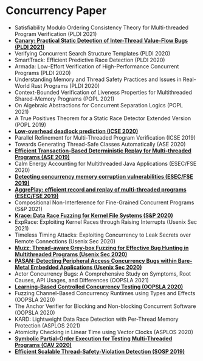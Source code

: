 # Concurrency Paper

- Satisfiability Modulo Ordering Consistency Theory for Multi-threaded Program Verification (PLDI 2021)
- [**Canary: Practical Static Detection of Inter-Thread Value-Flow Bugs (PLDI 2021)**](https://pldi21.sigplan.org/details/pldi-2021-papers/74/Canary-Practical-Static-Detection-of-Inter-Thread-Value-Flow-Bugs)
- Verifying Concurrent Search Structure Templates (PLDI 2020)
- SmartTrack: Efficient Predictive Race Detection (PLDI 2020)
- Armada: Low-Effort Verification of High-Performance Concurrent Programs (PLDI 2020)
- Understanding Memory and Thread Safety Practices and Issues in Real-World Rust Programs (PLDI 2020)
- Context-Bounded Verification of Liveness Properties for Multithreaded Shared-Memory Programs (POPL 2021)
- On Algebraic Abstractions for Concurrent Separation Logics (POPL 2021)
- A True Positives Theorem for a Static Race Detector Extended Version (POPL 2019)
- [**Low-overhead deadlock prediction (ICSE 2020)**](https://dl.acm.org/doi/10.1145/3377811.3380367)
- Parallel Refinement for Multi-Threaded Program Verification (ICSE 2019)
- Towards Generating Thread-Safe Classes Automatically (ASE 2020)
- [**Efficient Transaction-Based Deterministic Replay for Multi-threaded Programs (ASE 2019)**](https://www.cs.cityu.edu.hk/~wkchan/papers/ase19-pobee+mei+chan.pdf)
- Calm Energy Accounting for Multithreaded Java Applications (ESEC/FSE 2020)
- [**Detecting concurrency memory corruption vulnerabilities (ESEC/FSE 2019)**](https://dl.acm.org/doi/pdf/10.1145/3338906.3338927?casa_token=N79HcfKSbQgAAAAA:AcSQa7uBJvN6Z_K6gOJgvxw-jwQn6RElJnFXwhtFqM8odnewpV-8rP321dvhPUvgpn-XL3wzg0kcDw)
- [**AggrePlay: efficient record and replay of multi-threaded programs (ESEC/FSE 2019)**](https://www.cs.cityu.edu.hk/~wkchan/papers/fse2019-pobee+chan.pdf)
- Compositional Non-Interference for Fine-Grained Concurrent Programs (S&P 2021)
- [**Krace: Data Race Fuzzing for Kernel File Systems (S&P 2020)**](https://www.cc.gatech.edu/~mxu80/pubs/xu:krace.pdf)
- ExpRace: Exploiting Kernel Races through Raising Interrupts (Usenix Sec 2021)
- Timeless Timing Attacks: Exploiting Concurrency to Leak Secrets over Remote Connections (Usenix Sec 2020)
- [**Muzz: Thread-aware Grey-box Fuzzing for Effective Bug Hunting in Multithreaded Programs (Usenix Sec 2020)**](https://www.usenix.org/system/files/sec20-chen-hongxu.pdf)
- [**PASAN: Detecting Peripheral Access Concurrency Bugs within Bare-Metal Embedded Applications (Usenix Sec 2020)**](https://www.usenix.org/conference/usenixsecurity21/presentation/kim)
- Actor Concurrency Bugs: A Comprehensive Study on Symptoms, Root Causes, API Usages, and Differences (OOPSLA 2021)
- [**Learning-Based Controlled Concurrency Testing (OOPSLA 2020)**](https://2020.splashcon.org/details/splash-2020-oopsla/106/Learning-Based-Controlled-Concurrency-Testing)
- Fuzzing Channel-Based Concurrency Runtimes using Types and Effects (OOPSLA 2020)
- The Anchor Verifier for Blocking and Non-blocking Concurrent Software (OOPSLA 2020)
- KARD: Lightweight Data Race Detection with Per-Thread Memory Protection (ASPLOS 2021)
- Atomicity Checking in Linear Time using Vector Clocks (ASPLOS 2020)
- [**Symbolic Partial-Order Execution for Testing Multi-Threaded Programs (CAV 2020)**](https://arxiv.org/abs/2005.06688)
- [**Efficient Scalable Thread-Safety-Violation Detection (SOSP 2019)**](https://www.microsoft.com/en-us/research/uploads/prod/2019/09/sosp19-final193.pdf)